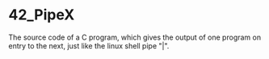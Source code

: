 # 42_PipeX
The source code of a C program, which gives the output of one program on entry to the next, just like the linux shell pipe "|".
